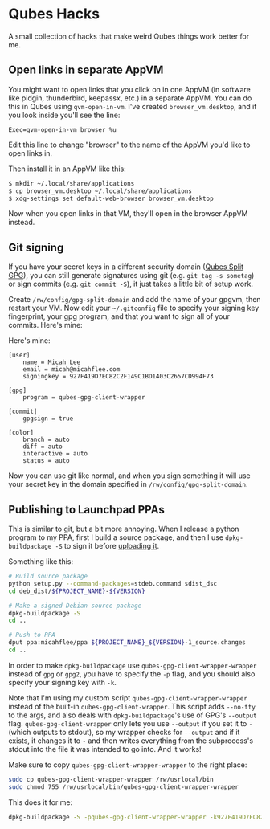 # Qubes Hacks

A small collection of hacks that make weird Qubes things work better for me.

## Open links in separate AppVM

You might want to open links that you click on in one AppVM (in software like pidgin, thunderbird, keepassx, etc.) in a separate AppVM. You can do this in Qubes using `qvm-open-in-vm`. I've created `browser_vm.desktop`, and if you look inside you'll see the line:

```
Exec=qvm-open-in-vm browser %u
```

Edit this line to change "browser" to the name of the AppVM you'd like to open links in.

Then install it in an AppVM like this:

```sh
$ mkdir ~/.local/share/applications
$ cp browser_vm.desktop ~/.local/share/applications
$ xdg-settings set default-web-browser browser_vm.desktop
```

Now when you open links in that VM, they'll open in the browser AppVM instead.

## Git signing

If you have your secret keys in a different security domain ([Qubes Split GPG](https://www.qubes-os.org/doc/split-gpg/)), you can still generate signatures using git (e.g. `git tag -s sometag`) or sign commits (e.g. `git commit -S`), it just takes a little bit of setup work.

Create `/rw/config/gpg-split-domain` and add the name of your gpgvm, then restart your VM. Now edit your `~/.gitconfig` file to specify your signing key fingerprint, your gpg program, and that you want to sign all of your commits. Here's mine:

Here's mine:

```
[user]
    name = Micah Lee
    email = micah@micahflee.com
    signingkey = 927F419D7EC82C2F149C1BD1403C2657CD994F73

[gpg]
    program = qubes-gpg-client-wrapper

[commit]
    gpgsign = true

[color]
    branch = auto
    diff = auto
    interactive = auto
    status = auto
```

Now you can use git like normal, and when you sign something it will use your secret key in the domain specified in `/rw/config/gpg-split-domain`.

## Publishing to Launchpad PPAs

This is similar to git, but a bit more annoying. When I release a python program to my PPA, first I build a source package, and then I use `dpkg-buildpackage -S` to sign it before [uploading it](https://help.launchpad.net/Packaging/PPA/Uploading).

Something like this:

```sh
# Build source package
python setup.py --command-packages=stdeb.command sdist_dsc
cd deb_dist/${PROJECT_NAME}-${VERSION}

# Make a signed Debian source package
dpkg-buildpackage -S
cd ..

# Push to PPA
dput ppa:micahflee/ppa ${PROJECT_NAME}_${VERSION}-1_source.changes
cd ..
```

In order to make `dpkg-buildpackage` use `qubes-gpg-client-wrapper-wrapper` instead of `gpg` or `gpg2`, you have to specify the `-p` flag, and you should also specify your signing key with `-k`.

Note that I'm using my custom script `qubes-gpg-client-wrapper-wrapper` instead of the built-in `qubes-gpg-client-wrapper`. This script adds `--no-tty` to the args, and also deals with `dpkg-buildpackage`'s use of GPG's `--output` flag. `qubes-gpg-client-wrapper` only lets you use `--output` if you set it to `-` (which outputs to stdout), so my wrapper checks for `--output` and if it exists, it changes it to `-` and then writes everything from the subprocess's stdout into the file it was intended to go into. And it works!

Make sure to copy `qubes-gpg-client-wrapper-wrapper` to the right place:

```sh
sudo cp qubes-gpg-client-wrapper-wrapper /rw/usrlocal/bin
sudo chmod 755 /rw/usrlocal/bin/qubes-gpg-client-wrapper-wrapper
```

This does it for me:

```sh
dpkg-buildpackage -S -pqubes-gpg-client-wrapper-wrapper -k927F419D7EC82C2F149C1BD1403C2657CD994F73
```
